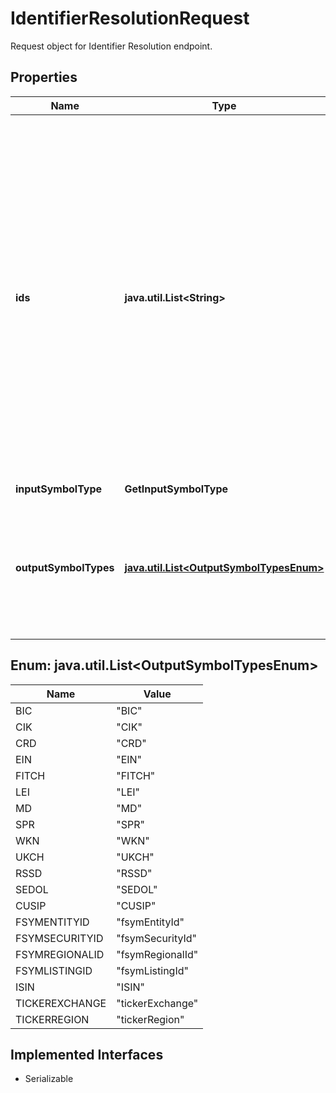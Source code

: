 

# IdentifierResolutionRequest

Request object for Identifier Resolution endpoint.

## Properties

Name | Type | Description | Notes
------------ | ------------- | ------------- | -------------
**ids** | **java.util.List&lt;String&gt;** | Requested market securities or entities. All requested identifiers must be of the same type. Accepted identifiers include all FactSet Permanent Identifiers types, CUSIP, SEDOL, ISIN, and Tickers. This request value is sent back in the response as, &#39;requestId&#39;. | 
**inputSymbolType** | **GetInputSymbolType** |  | 
**outputSymbolTypes** | [**java.util.List&lt;OutputSymbolTypesEnum&gt;**](#java.util.List&lt;OutputSymbolTypesEnum&gt;) | Requested identifiers to be returned. Multiple identifier types can be requested with each request. | 



## Enum: java.util.List&lt;OutputSymbolTypesEnum&gt;

Name | Value
---- | -----
BIC | &quot;BIC&quot;
CIK | &quot;CIK&quot;
CRD | &quot;CRD&quot;
EIN | &quot;EIN&quot;
FITCH | &quot;FITCH&quot;
LEI | &quot;LEI&quot;
MD | &quot;MD&quot;
SPR | &quot;SPR&quot;
WKN | &quot;WKN&quot;
UKCH | &quot;UKCH&quot;
RSSD | &quot;RSSD&quot;
SEDOL | &quot;SEDOL&quot;
CUSIP | &quot;CUSIP&quot;
FSYMENTITYID | &quot;fsymEntityId&quot;
FSYMSECURITYID | &quot;fsymSecurityId&quot;
FSYMREGIONALID | &quot;fsymRegionalId&quot;
FSYMLISTINGID | &quot;fsymListingId&quot;
ISIN | &quot;ISIN&quot;
TICKEREXCHANGE | &quot;tickerExchange&quot;
TICKERREGION | &quot;tickerRegion&quot;


## Implemented Interfaces

* Serializable


